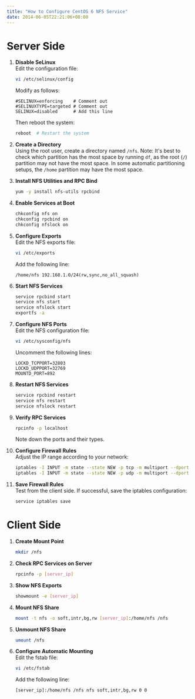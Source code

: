 ```yaml
---
title: "How to Configure CentOS 6 NFS Service"
date: 2014-06-05T22:21:06+08:00
---
```


# Server Side

1. **Disable SeLinux**  
   Edit the configuration file:
   ```bash
   vi /etc/selinux/config
   ```
   Modify as follows:
   ```text
   #SELINUX=enforcing    # Comment out
   #SELINUXTYPE=targeted # Comment out
   SELINUX=disabled      # Add this line
   ```
   Then reboot the system:
   ```bash
   reboot  # Restart the system
   ```

2. **Create a Directory**  
   Using the root user, create a directory named `/nfs`. Note: It's best to check which partition has the most space by running `df`, as the root (`/`) partition may not have the most space. In some automatic partitioning setups, the `/home` partition may have the most space.

3. **Install NFS Utilities and RPC Bind**  
   ```bash
   yum -y install nfs-utils rpcbind
   ```

4. **Enable Services at Boot**  
   ```bash
   chkconfig nfs on
   chkconfig rpcbind on
   chkconfig nfslock on
   ```

5. **Configure Exports**  
   Edit the NFS exports file:
   ```bash
   vi /etc/exports
   ```
   Add the following line:
   ```text
   /home/nfs 192.168.1.0/24(rw,sync,no_all_squash)
   ```

6. **Start NFS Services**  
   ```bash
   service rpcbind start
   service nfs start
   service nfslock start
   exportfs -a
   ```

7. **Configure NFS Ports**  
   Edit the NFS configuration file:
   ```bash
   vi /etc/sysconfig/nfs
   ```
   Uncomment the following lines:
   ```text
   LOCKD_TCPPORT=32803
   LOCKD_UDPPORT=32769
   MOUNTD_PORT=892
   ```

8. **Restart NFS Services**  
   ```bash
   service rpcbind restart
   service nfs restart
   service nfslock restart
   ```

9. **Verify RPC Services**  
   ```bash
   rpcinfo -p localhost
   ```
   Note down the ports and their types.

10. **Configure Firewall Rules**  
    Adjust the IP range according to your network:
    ```bash
    iptables -I INPUT -m state --state NEW -p tcp -m multiport --dport 111,892,2049,32803 -s 192.168.0.0/24 -j ACCEPT
    iptables -I INPUT -m state --state NEW -p udp -m multiport --dport 111,892,2049,32769 -s 192.168.0.0/24 -j ACCEPT
    ```

11. **Save Firewall Rules**  
    Test from the client side. If successful, save the iptables configuration:
    ```bash
    service iptables save
    ```

# Client Side

1. **Create Mount Point**  
   ```bash
   mkdir /nfs
   ```

2. **Check RPC Services on Server**  
   ```bash
   rpcinfo -p [server_ip]
   ```

3. **Show NFS Exports**  
   ```bash
   showmount -e [server_ip]
   ```

4. **Mount NFS Share**  
   ```bash
   mount -t nfs -o soft,intr,bg,rw [server_ip]:/home/nfs /nfs
   ```

5. **Unmount NFS Share**  
   ```bash
   umount /nfs
   ```

6. **Configure Automatic Mounting**  
   Edit the fstab file:
   ```bash
   vi /etc/fstab
   ```
   Add the following line:
   ```text
   [server_ip]:/home/nfs /nfs nfs soft,intr,bg,rw 0 0
   ```
